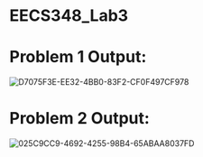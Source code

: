 # EECS348_Lab3
# Problem 1 Output:
![D7075F3E-EE32-4BB0-83F2-CF0F497CF978](https://user-images.githubusercontent.com/122333202/217936633-75429d07-7f5a-4d1b-b8be-80ed42c5adc6.jpeg)
# Problem 2 Output:
![025C9CC9-4692-4255-98B4-65ABAA8037FD](https://user-images.githubusercontent.com/122333202/217941788-c1bd5943-ac5e-4b02-b14c-1ef0a34a946d.jpeg)
